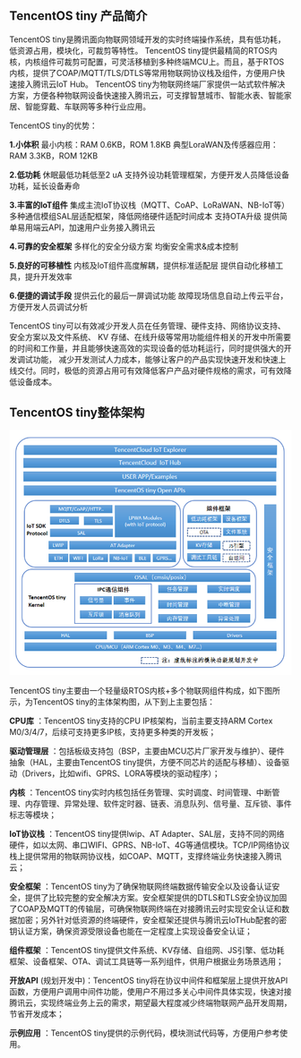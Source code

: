 ## TencentOS tiny 产品简介
TencentOS tiny是腾讯面向物联网领域开发的实时终端操作系统，具有低功耗，低资源占用，模块化，可裁剪等特性。
TencentOS tiny提供最精简的RTOS内核，内核组件可裁剪可配置，可灵活移植到多种终端MCU上。而且，基于RTOS内核，提供了COAP/MQTT/TLS/DTLS等常用物联网协议栈及组件，方便用户快速接入腾讯云IoT Hub。
TencentOS tiny为物联网终端厂家提供一站式软件解决方案，方便各种物联网设备快速接入腾讯云，可支撑智慧城市、智能水表、智能家居、智能穿戴、车联网等多种行业应用。

TencentOS tiny的优势：

 __1.小体积__ 
最小内核：RAM 0.6KB，ROM 1.8KB
典型LoraWAN及传感器应用：RAM 3.3KB，ROM 12KB

 __2.低功耗__ 
休眠最低功耗低至2 uA
支持外设功耗管理框架，方便开发人员降低设备功耗，延长设备寿命

 __3.丰富的IoT组件__ 
集成主流IoT协议栈（MQTT、CoAP、LoRaWAN、NB-IoT等）
多种通信模组SAL层适配框架，降低网络硬件适配时间成本
支持OTA升级
提供简单易用端云API，加速用户业务接入腾讯云

 __4.可靠的安全框架__ 
多样化的安全分级方案
均衡安全需求&成本控制

 __5.良好的可移植性__ 
内核及IoT组件高度解耦，提供标准适配层
提供自动化移植工具，提升开发效率

 __6.便捷的调试手段__ 
提供云化的最后一屏调试功能
故障现场信息自动上传云平台，方便开发人员调试分析

TencentOS tiny可以有效减少开发人员在任务管理、硬件支持、网络协议支持、安全方案以及文件系统、 KV 存储、在线升级等常用功能组件相关的开发中所需要的时间和工作量，并且能够快速高效的实现设备的低功耗运行，同时提供强大的开发调试功能， 减少开发测试人力成本，能够让客户的产品实现快速开发和快速上线交付。同时，极低的资源占用可有效降低客户产品对硬件规格的需求，可有效降低设备成本。

## TencentOS tiny整体架构


![](./image/introduction/TencentOS_tiny_Architecture.png)

TencentOS tiny主要由一个轻量级RTOS内核+多个物联网组件构成，如下图所示，为TencentOS tiny的主体架构图，从下到上主要包括：

 __CPU库__ ：TencentOS tiny支持的CPU IP核架构，当前主要支持ARM Cortex M0/3/4/7，后续可支持更多IP核，支持更多种类的开发板；

 __驱动管理层__ ：包括板级支持包（BSP，主要由MCU芯片厂家开发与维护）、硬件抽象（HAL，主要由TencentOS tiny提供，方便不同芯片的适配与移植）、设备驱动（Drivers，比如wifi、GPRS、LORA等模块的驱动程序）；

 __内核__ ：TencentOS tiny实时内核包括任务管理、实时调度、时间管理、中断管理、内存管理、异常处理、软件定时器、链表、消息队列、信号量、互斥锁、事件标志等模块；

 __IoT协议栈__ ：TencentOS tiny提供lwip、AT Adapter、SAL层，支持不同的网络硬件，如以太网、串口WIFI、GPRS、NB-IoT、4G等通信模块。TCP/IP网络协议栈上提供常用的物联网协议栈，如COAP、MQTT，支撑终端业务快速接入腾讯云；

 __安全框架__ ：TencentOS tiny为了确保物联网终端数据传输安全以及设备认证安全，提供了比较完整的安全解决方案。安全框架提供的DTLS和TLS安全协议加固了COAP及MQTT的传输层，可确保物联网终端在对接腾讯云时实现安全认证和数据加密；另外针对低资源的终端硬件，安全框架还提供与腾讯云IoTHub配套的密钥认证方案，确保资源受限设备也能在一定程度上实现设备安全认证；

 __组件框架__ ：TencentOS tiny提供文件系统、KV存储、自组网、JS引擎、低功耗框架、设备框架、OTA、调试工具链等一系列组件，供用户根据业务场景选用；

 __开放API__ (规划开发中)：TencentOS tiny将在协议中间件和框架层上提供开放API函数，方便用户调用中间件功能，使用户不用过多关心中间件具体实现，快速对接腾讯云，实现终端业务上云的需求，期望最大程度减少终端物联网产品开发周期，节省开发成本；

 __示例应用__ ：TencentOS tiny提供的示例代码，模块测试代码等，方便用户参考使用。

